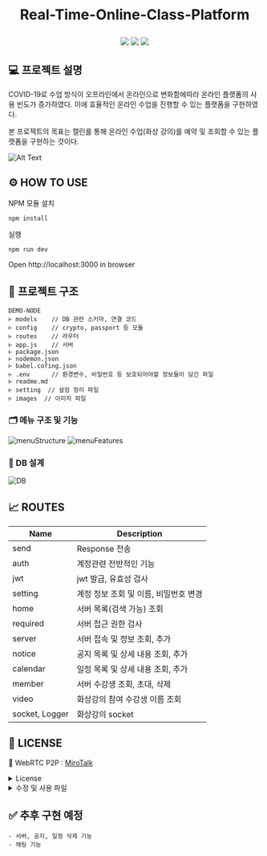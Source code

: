 # <p align="center">Real-Time-Online-Class-Platform</p>

<p align="center">
<img src="https://img.shields.io/badge/Node.js-339933?style=flat-square&logo=Node.js&logoColor=white"/>
<img src="https://img.shields.io/badge/MySQL-4479A1?style=flat-square&logo=MySQL&logoColor=white"/>
<img src="https://img.shields.io/badge/Postman-FF6C37?style=flat-square&logo=Postman&logoColor=white"/>
</p>

## 💻 프로젝트 설명

COVID-19로 수업 방식이 오프라인에서 온라인으로 변화함에따라 온라인 플랫폼의 사용 빈도가 증가하였다. 이에 효율적인 온라인 수업을 진행할 수 있는 플랫폼을 구현하였다.

본 프로젝트의 목표는 캘린를 통해 온라인 수업(화상 강의)를 예약 및 조회할 수 있는 플랫폼을 구현하는 것이다.

![Alt Text](/setting/video.gif)

## ⚙ HOW TO USE

NPM 모듈 설치

```
npm install
```

실행

```
npm run dev
```

Open http://localhost:3000 in browser

## 🔧 프로젝트 구조

```
DEMO-NODE
⊢ models    // DB 관련 스키마, 연결 코드
⊢ config    // crypto, passport 등 모듈
⊢ routes    // 라우터
⊢ app.js    // 서버
⊢ package.json
⊢ nodemon.json
⊢ babel.cofing.json
⊢ .env      // 환경변수, 비밀번호 등 보호되어야할 정보들이 담긴 파일
⊢ readme.md
⊢ setting  // 설정 정리 파일
⊢ images  // 이미지 파일
```

### 🗂️ 메뉴 구조 및 기능

![menuStructure](https://user-images.githubusercontent.com/80824750/179705391-408ee6c3-5edf-4000-b7ca-5d68a368d18e.png)
![menuFeatures](https://user-images.githubusercontent.com/80824750/179705376-009530ec-840a-40bc-b809-8c0cdbf9fbc4.png)

### 📑 DB 설계

![DB](https://user-images.githubusercontent.com/80824750/179705494-f8dbf7ee-6b7b-4bd0-ab89-4310a30bd0df.png)

## 📈 ROUTES

| Name           | Description                           |
| -------------- | ------------------------------------- |
| send           | Response 전송                         |
| auth           | 계정관련 전반적인 기능                |
| jwt            | jwt 발급, 유효성 검사                 |
| setting        | 계정 정보 조회 및 이름, 비밀번호 변경 |
| home           | 서버 목록(검색 가능) 조회             |
| required       | 서버 접근 권한 검사                   |
| server         | 서버 접속 및 정보 조회, 추가          |
| notice         | 공지 목록 및 상세 내용 조회, 추가     |
| calendar       | 일정 목록 및 상세 내용 조회, 추가     |
| member         | 서버 수강생 조회, 초대, 삭제          |
| video          | 화상강의 참여 수강생 이름 조회        |
| socket, Logger | 화상강의 socket                       |

## 📃 LICENSE

📱 WebRTC P2P : [MiroTalk](https://github.com/miroslavpejic85/mirotalk)

<details>
<summary>License</summary>

<br/>

![AGPLv3](https://user-images.githubusercontent.com/80824750/179705560-0e4c9fdc-9217-4c75-b6bf-d7a1a2b30a3d.png)

MiroTalk is free and can be modified and forked. But the conditions of the AGPLv3 (GNU Affero General Public License v3.0) need to be respected. In particular modifications need to be free as well and made available to the public. Get a quick overview of the license at [Choose an open source license](https://choosealicense.com/licenses/agpl-3.0/).

</details>

<details>
<summary>수정 및 사용 파일</summary>

<br/>

| MiroTalk | 프로젝트 적용 | 설명                 |
| -------- | ------------- | -------------------- |
| server   | app           | https server         |
| server   | socket        | webRTC socket server |
| Logger   | Logger        |                      |

</details>

## ✅ 추후 구현 예정

    - 서버, 공지, 일정 삭제 기능
    - 채팅 기능
